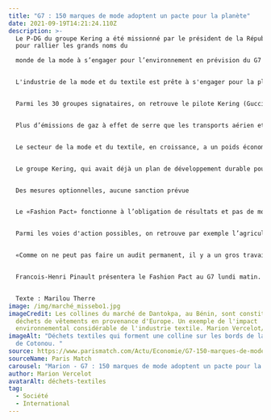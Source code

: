 ```yaml
---
title: "G7 : 150 marques de mode adoptent un pacte pour la planète"
date: 2021-09-19T14:21:24.110Z
description: >-
  Le P-DG du groupe Kering a été missionné par le président de la République
  pour rallier les grands noms du

  monde de la mode à s’engager pour l’environnement en prévision du G7 de Biarritz.


  L'industrie de la mode et du textile est prête à s'engager pour la planète, ou du moins c'est ce que prétendent les 150 marques réunies derrière le «Fashion Pact», une coalition lancée à l'appel d'Emmanuel Macron par François Henri Pinault, P-DG du groupe Kering, en avril dernier lors du Copenhagen Fashion Summit. Avec le sommet du G7 de Biarritz en ligne de mire, le gouvernement appuie l'initiative, qui correspond à une «prise de conscience au niveau du consommateur qui demande plus de transparence», juge le ministère de la Transition écologique et solidaire. La démarche suit trois axes : protection de la biodiversité, du climat et des océans.


  Parmi les 30 groupes signataires, on retrouve le pilote Kering (Gucci, Saint Laurent, Balenciaga, Alexander McQueen, Puma, Volcom, etc) et des acteurs du luxe comme du prêt à porter ou des distributeurs : Adidas, Burberry, Carrefour, Chanel, Galeries Lafayette, Gap, H&M, Hermes, Inditex, Nike, Prada, Ralph Lauren, Selfridges...


  Plus d’émissions de gaz à effet de serre que les transports aérien et maritime réunis


  Le secteur de la mode et du textile, en croissance, a un poids économique considérable : 1500 milliards d’euros de chiffre d’affaires annuel dans le monde. Son impact environnemental est tout aussi énorme : il est responsable de 20% de la pollution d’eau d’origine industrielle, à cause notamment de la teinture et des traitements de textile, mais aussi de 10% des émissions de CO2 dans le monde. Cette industrie est à l'origine de plus d’émissions de gaz à effet de serre que les transports aérien et maritime réunis, avec 1,2 milliard de tonnes par an. Elle consomme également 22,5% des pesticides utilisés dans le monde.


  Le groupe Kering, qui avait déjà un plan de développement durable pour 2025, précise que ce «Fashion Pact» est une «initiative volontaire de la part des marques» et doit servir à «mettre de l’ordre dans les initiatives dispersées que les groupes ont déjà prises en matière de politique environnementale». C’est «un moment extrêmement fort pour le monde de la mode qui s’unit pour changer un système en profondeur».


  Des mesures optionnelles, aucune sanction prévue


  Le «Fashion Pact» fonctionne à l’obligation de résultats et pas de moyens. C’est-à-dire que chaque entreprise est libre d’adapter ses mesures en fonction de ses besoins pour arriver aux buts fixés par le pacte : atteindre zéro émission nette de CO2 d’ici 2050 et passer à 100% d’énergies renouvelables sur toute la chaîne d’approvisionnement d’ici à 2030. Les entreprises signataires du «Fashion Pact» peuvent choisir de mettre en place ou non certaines mesures.


  Parmi les voies d'action possibles, on retrouve par exemple l’agriculture régénérative qui permet de restaurer les sols et les champs et d’optimiser la biodiversité des fermes. Les acteurs de l'industrie pourraient aussi opter pour la suppression des approvisionnements venant de fermes pratiquant l’élevage intensif, décider d’éliminer le plastique à usage unique en 2030 ou encore, mettre fin à la pollution par les microfibres venant du lavage des matières synthétiques. Les marques ne sont pas obligées de toutes les mettre en place, aucune sanction ou mesure réglementaire n’est prévue : «Le meilleur policier c’est le consommateur, pas l’Etat. On compte sur les influenceurs pour lancer les alertes au greenwashing et la sanction viendra au niveau de la réputation. Dans le milieu de la mode, le meilleur label c’est la marque en elle-même», avance le groupe Kering. Les signataires devront tout de même rendre compte de leur avancement chaque année.


  «Comme on ne peut pas faire un audit permanent, il y a un gros travail de pédagogie à faire au sein de la chaîne de production entière. Mais plus particulièrement sur la chaîne d’approvisionnement, puisque 90% de l’impact environnemental se fait en dehors des frontières légales de l’entreprise», indique-t-on chez Kering. Le groupe soutient que si 20 à 30% des acteurs d’un marché se mettent à changer de comportement, un point de bascule sera atteint, incitant d'autres acteurs à agir.


  Francois-Henri Pinault présentera le Fashion Pact au G7 lundi matin.


  Texte : Marilou Therre
image: /img/marché_missebo1.jpg
imageCredit: Les collines du marché de Dantokpa, au Bénin, sont constituées de
  déchets de vêtements en provenance d'Europe. Un exemple de l'impact
  environnemental considérable de l'industrie textile. Marion Vercelot/SIPA
imageAlt: "Déchets textiles qui forment une colline sur les bords de la lagune
  de Cotonou. "
source: https://www.parismatch.com/Actu/Economie/G7-150-marques-de-mode-adoptent-un-pacte-pour-la-planete-1643177
sourceName: Paris Match
carousel: "Marion - G7 : 150 marques de mode adoptent un pacte pour la planète"
author: Marion Vercelot
avatarAlt: déchets-textiles
tag:
  - Société
  - International
---
```

